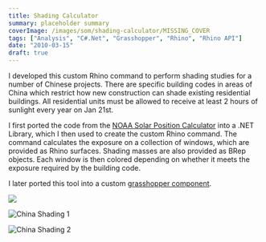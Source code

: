 ```yaml
---
title: Shading Calculator
summary: placeholder summary
coverImage: /images/som/shading-calculator/MISSING_COVER
tags: ["Analysis", "C#.Net", "Grasshopper", "Rhino", "Rhino API"]
date: "2010-03-15"
draft: true
---
```


I developed this custom Rhino command to perform shading studies for a number of Chinese projects. There are specific building codes in areas of China which restrict how new construction can shade existing residential buildings. All residential units must be allowed to receive at least 2 hours of sunlight every year on Jan 21st.

I first ported the code from the [NOAA Solar Position Calculator](http://www.esrl.noaa.gov/gmd/grad/solcalc/azel.html) into a .NET Library, which I then used to create the custom Rhino command. The command calculates the exposure on a collection of windows, which are provided as Rhino surfaces. Shading masses are also provided as BRep objects. Each window is then colored depending on whether it meets the exposure required by the building code.

I later ported this tool into a custom [grasshopper component](http://www.ericanastas.com/solar-position-ghx-component/ "Solar Position Grasshopper Component").

![](2012-04-11_220400.png)

![China Shading 1](China-Shading-1.png)

![China Shading 2](http://www.ericanastas.com/wp-content/uploads/2010/03/China-Shading-2.png)
